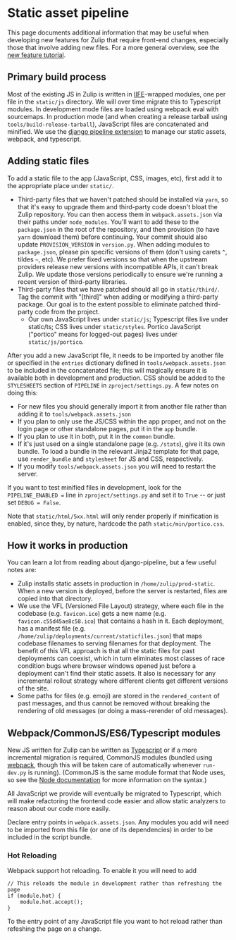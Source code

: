 # Static asset pipeline

This page documents additional information that may be useful when
developing new features for Zulip that require front-end changes,
especially those that involve adding new files. For a more general
overview, see the [new feature tutorial](new-feature-tutorial.html).

## Primary build process

Most of the existing JS in Zulip is written
in [IIFE](https://www.google.com/#q=iife)-wrapped
modules, one per file in the `static/js` directory. We will over time migrate
this to Typescript modules. In development mode files are loaded using webpack
eval with sourcemaps. In production mode (and when creating a release tarball
using `tools/build-release-tarball`), JavaScript files are concatenated and
minified. We use the
[django pipeline extension](https://django-pipeline.readthedocs.io/en/latest/)
to manage our static assets, webpack, and typescript.

## Adding static files

To add a static file to the app (JavaScript, CSS, images, etc), first
add it to the appropriate place under `static/`.

- Third-party files that we haven't patched should be installed via
  `yarn`, so that it's easy to upgrade them and third-party code
  doesn't bloat the Zulip repository.  You can then access them in
  `webpack.assets.json` via their paths under `node_modules`.
  You'll want to add these to the `package.json` in the root of the
  repository, and then provision (to have `yarn` download them) before
  continuing.  Your commit should also update `PROVISION_VERSION` in
  `version.py`.  When adding modules to `package.json`, please pin
  specific versions of them (don't using carets `^`, tildes `~`, etc).
  We prefer fixed versions so that when the upstream providers release
  new versions with incompatible APIs, it can't break Zulip.  We
  update those versions periodically to ensure we're running a recent
  version of third-party libraries.
- Third-party files that we have patched should all go in
  `static/third/`. Tag the commit with "[third]" when adding or
  modifying a third-party package.  Our goal is to the extent possible
  to eliminate patched third-party code from the project.
  - Our own JavaScript lives under `static/js`; Typescript files live under
  static/ts; CSS lives under `static/styles`. Portico JavaScript ("portico" means
  for logged-out pages) lives under `static/js/portico`.

After you add a new JavaScript file, it needs to be imported by
another file or specified in the `entries` dictionary defined in
`tools/webpack.assets.json` to be included in the concatenated file;
this will magically ensure it is available both in development and
production.  CSS should be added to the `STYLESHEETS` section of
`PIPELINE` in `zproject/settings.py`.  A few notes on doing this:

* For new files you should generally import it from another file rather
  than adding it to `tools/webpack.assets.json`
* If you plan to only use the JS/CSS within the app proper, and not on
  the login page or other standalone pages, put it in the `app`
  bundle.
* If you plan to use it in both, put it in the `common` bundle.
* If it's just used on a single standalone page (e.g. `/stats`), give
  it its own bundle.  To load a bundle in the relevant Jinja2 template
  for that page, use `render_bundle` and `stylesheet` for JS and CSS,
  respectively.
* If you modify `tools/webpack.assets.json` you will need to restart
  the server.

If you want to test minified files in development, look for the
`PIPELINE_ENABLED =` line in `zproject/settings.py` and set it to `True`
-- or just set `DEBUG = False`.

Note that `static/html/5xx.html` will only render properly if
minification is enabled, since they, by nature, hardcode the path
`static/min/portico.css`.

## How it works in production

You can learn a lot from reading about django-pipeline, but a few
useful notes are:
* Zulip installs static assets in production in
`/home/zulip/prod-static`.  When a new version is deployed, before the
server is restarted, files are copied into that directory.
* We use the VFL (Versioned File Layout) strategy, where each file in
  the codebase (e.g. `favicon.ico`) gets a new name
  (e.g. `favicon.c55d45ae8c58.ico`) that contains a hash in it.  Each
  deployment, has a manifest file
  (e.g. `/home/zulip/deployments/current/staticfiles.json`) that maps
  codebase filenames to serving filenames for that deployment.  The
  benefit of this VFL approach is that all the static files for past
  deployments can coexist, which in turn eliminates most classes of
  race condition bugs where browser windows opened just before a
  deployment can't find their static assets.  It also is necessary for
  any incremental rollout strategy where different clients get
  different versions of the site.
* Some paths for files (e.g. emoji) are stored in the
  `rendered_content` of past messages, and thus cannot be removed
  without breaking the rendering of old messages (or doing a
  mass-rerender of old messages).

## Webpack/CommonJS/ES6/Typescript modules

New JS written for Zulip can be written
as [Typescript](http://www.typescriptlang.org/) or if a more incremental
migration is required, CommonJS modules (bundled
using [webpack](https://webpack.github.io/), though this will be taken care of
automatically whenever `run-dev.py` is running). (CommonJS is the same module
format that Node uses, so see
the [Node documentation](https://nodejs.org/docs/latest/api/modules.html) for
more information on the syntax.)

All JavaScript we provide will eventually be migrated to Typescript,
which will make refactoring the frontend code easier and allow static
analyzers to reason about our code more easily.

Declare entry points in `webpack.assets.json`. Any modules you add
will need to be imported from this file (or one of its dependencies)
in order to be included in the script bundle.

### Hot Reloading

Webpack support hot reloading. To enable it you will need to add

```
// This reloads the module in development rather than refreshing the page
if (module.hot) {
    module.hot.accept();
}

```

To the entry point of any JavaScript file you want to hot reload
rather than refeshing the page on a change.
